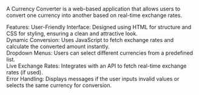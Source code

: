 A Currency Converter is a web-based application that allows users to convert one currency into another based on real-time exchange rates. <br>

Features:
User-Friendly Interface: Designed using HTML for structure and CSS for styling, ensuring a clean and attractive look. <br>
Dynamic Conversion: Uses JavaScript to fetch exchange rates and calculate the converted amount instantly. <br>
Dropdown Menus: Users can select different currencies from a predefined list. <br>
Live Exchange Rates: Integrates with an API to fetch real-time exchange rates (if used). <br>
Error Handling: Displays messages if the user inputs invalid values or selects the same currency for conversion. <br>
